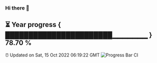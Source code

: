 ### Hi there 👋
⏳ Year progress { ███████████████████████▁▁▁▁▁▁▁ } 78.70 %
---
⏰ Updated on Sat, 15 Oct 2022 06:19:22 GMT
![Progress Bar CI](https://github.com/Moyi321/Moyi321/workflows/Progress%20Bar%20CI/badge.svg)
